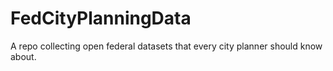 # FedCityPlanningData
A repo collecting open federal datasets that every city planner should know about. 
